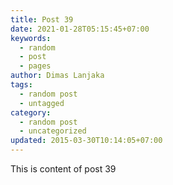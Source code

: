 ```yaml
---
title: Post 39
date: 2021-01-28T05:15:45+07:00
keywords:
  - random
  - post
  - pages
author: Dimas Lanjaka
tags:
  - random post
  - untagged
category:
  - random post
  - uncategorized
updated: 2015-03-30T10:14:05+07:00
---
```

This is content of post 39